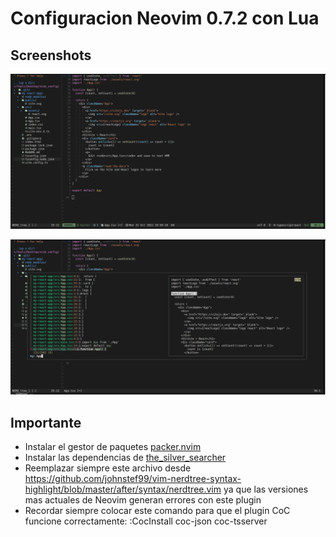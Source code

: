 # Configuracion Neovim 0.7.2 con Lua 

## Screenshots

![mi configuracion con un proyecto de react-typescript](./images/nvim.png)

![utilizando Ag + FZF](./images/ag_finder.png)

## Importante

- Instalar el gestor de paquetes [packer.nvim](https://github.com/wbthomason/packer.nvim)<br>
- Instalar las dependencias de [the_silver_searcher](https://github.com/ggreer/the_silver_searcher)<br>
- Reemplazar siempre este archivo desde https://github.com/johnstef99/vim-nerdtree-syntax-highlight/blob/master/after/syntax/nerdtree.vim
ya que las versiones mas actuales de Neovim generan errores con este plugin
- Recordar siempre colocar este comando para que el plugin CoC funcione correctamente: :CocInstall coc-json coc-tsserver
